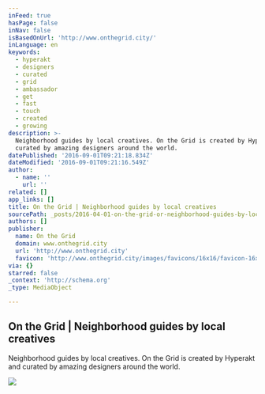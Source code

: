 ```yaml
---
inFeed: true
hasPage: false
inNav: false
isBasedOnUrl: 'http://www.onthegrid.city/'
inLanguage: en
keywords:
  - hyperakt
  - designers
  - curated
  - grid
  - ambassador
  - get
  - fast
  - touch
  - created
  - growing
description: >-
  Neighborhood guides by local creatives. On the Grid is created by Hyperakt and
  curated by amazing designers around the world.
datePublished: '2016-09-01T09:21:18.834Z'
dateModified: '2016-09-01T09:21:16.549Z'
author:
  - name: ''
    url: ''
related: []
app_links: []
title: On the Grid | Neighborhood guides by local creatives
sourcePath: _posts/2016-04-01-on-the-grid-or-neighborhood-guides-by-local-creatives.md
authors: []
publisher:
  name: On the Grid
  domain: www.onthegrid.city
  url: 'http://www.onthegrid.city'
  favicon: 'http://www.onthegrid.city/images/favicons/16x16/favicon-16x16.png'
via: {}
starred: false
_context: 'http://schema.org'
_type: MediaObject

---
```

<article style=""><h1>On the Grid | Neighborhood guides by local creatives</h1><p>Neighborhood guides by local creatives. On the Grid is created by Hyperakt and curated by amazing designers around the world.</p><img src="https://s3-us-west-2.amazonaws.com/the-grid-img/p/a2cd772f465a98276077a50b6ad3e330026a24f2.png" /></article>